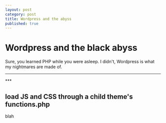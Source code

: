 ```yaml
---
layout: post
category: post
title: Wordpress and the abyss
published: true
---
```


# Wordpress and the black abyss #

Sure, you learned PHP while you were asleep. I didn't, Wordpress is what my nightmares are made of.

<hr class="rule">
***

## load JS and CSS through a child theme's functions.php ##

blah
